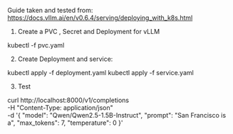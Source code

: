 Guide taken and tested from: https://docs.vllm.ai/en/v0.6.4/serving/deploying_with_k8s.html


1. Create a PVC , Secret and Deployment for vLLM

kubectl -f pvc.yaml

2. Create Deployment and service:

kubectl apply -f deployment.yaml
kubectl apply -f service.yaml

3. Test

curl http://localhost:8000/v1/completions \
    -H "Content-Type: application/json" \
    -d '{
        "model": "Qwen/Qwen2.5-1.5B-Instruct",
        "prompt": "San Francisco is a",
        "max_tokens": 7,
        "temperature": 0
    }'